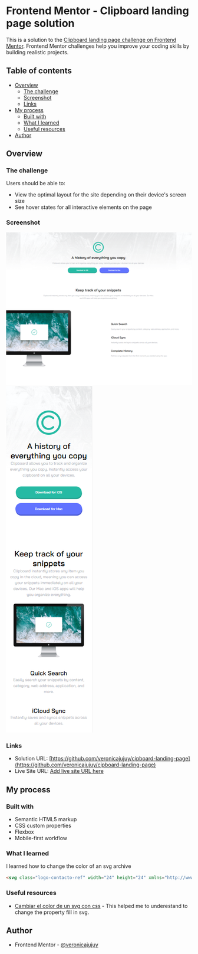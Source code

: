 # Frontend Mentor - Clipboard landing page solution

This is a solution to the [Clipboard landing page challenge on Frontend Mentor](https://www.frontendmentor.io/challenges/clipboard-landing-page-5cc9bccd6c4c91111378ecb9). Frontend Mentor challenges help you improve your coding skills by building realistic projects. 

## Table of contents

- [Overview](#overview)
  - [The challenge](#the-challenge)
  - [Screenshot](#screenshot)
  - [Links](#links)
- [My process](#my-process)
  - [Built with](#built-with)
  - [What I learned](#what-i-learned)
  - [Useful resources](#useful-resources)
- [Author](#author)

## Overview

### The challenge

Users should be able to:

- View the optimal layout for the site depending on their device's screen size
- See hover states for all interactive elements on the page

### Screenshot

![](./images/captura-laptop.PNG)
![](./images/captura-mobile.PNG)


### Links

- Solution URL: [https://github.com/veronicajujuy/cipboard-landing-page](https://github.com/veronicajujuy/cipboard-landing-page)
- Live Site URL: [Add live site URL here](https://your-live-site-url.com)

## My process

### Built with

- Semantic HTML5 markup
- CSS custom properties
- Flexbox
- Mobile-first workflow


### What I learned

I learned how to change the color of an svg archive

```html
<svg class="logo-contacto-ref" width="24" height="24" xmlns="http://www.w3.org/2000/svg"><path fill="currentcolor" ...
```


### Useful resources

- [Cambiar el color de un svg con css](https://www.unidadvirtual.com/insertar-svg-en-web-y-cambiar-su-color-al-pasar-mouse-con-css) - This helped me to underestand to change the property fill in svg.

## Author

- Frontend Mentor - [@veronicajujuy](https://www.frontendmentor.io/profile/veronicajujuy)